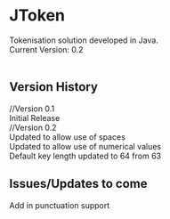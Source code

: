 # JToken
Tokenisation solution developed in Java.
<br>
Current Version: 0.2
<br>
<br>
<h2>Version History</h2>
//Version 0.1
<br>
Initial Release
<br>
//Version 0.2
<br>
Updated to allow use of spaces
<br>
Updated to allow use of numerical values
<br>
Default key length updated to 64 from 63
<h2> Issues/Updates to come </h2>
Add in punctuation support
